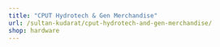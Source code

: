 ```yaml
---
title: "CPUT Hydrotech & Gen Merchandise"
url: /sultan-kudarat/cput-hydrotech-and-gen-merchandise/
shop: hardware
---
```


